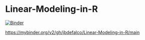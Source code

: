 # Linear-Modeling-in-R
[![Binder](https://mybinder.org/badge_logo.svg)](https://mybinder.org/v2/gh/jbdefalco/Linear-Modeling-in-R/main)

https://mybinder.org/v2/gh/jbdefalco/Linear-Modeling-in-R/main
